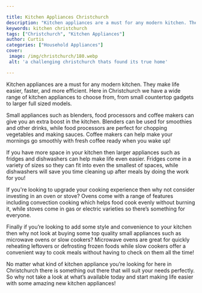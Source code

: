 ```yaml
---

title: Kitchen Appliances Christchurch
description: "Kitchen appliances are a must for any modern kitchen. They make life easier, faster, and more efficient. Here in Christchurch we h...learn more about it now"
keywords: kitchen christchurch
tags: ["Christchurch", "Kitchen Appliances"]
author: Curtis
categories: ["Household Appliances"]
cover: 
 image: /img/christchurch/180.webp
 alt: 'a challenging christchurch thats found its true home'

---
```


Kitchen appliances are a must for any modern kitchen. They make life easier, faster, and more efficient. Here in Christchurch we have a wide range of kitchen appliances to choose from, from small countertop gadgets to larger full sized models. 

Small appliances such as blenders, food processors and coffee makers can give you an extra boost in the kitchen. Blenders can be used for smoothies and other drinks, while food processors are perfect for chopping vegetables and making sauces. Coffee makers can help make your mornings go smoothly with fresh coffee ready when you wake up! 

If you have more space in your kitchen then larger appliances such as fridges and dishwashers can help make life even easier. Fridges come in a variety of sizes so they can fit into even the smallest of spaces, while dishwashers will save you time cleaning up after meals by doing the work for you! 

If you're looking to upgrade your cooking experience then why not consider investing in an oven or stove? Ovens come with a range of features including convection cooking which helps food cook evenly without burning it, while stoves come in gas or electric varieties so there’s something for everyone. 

Finally if you’re looking to add some style and convenience to your kitchen then why not look at buying some top quality small appliances such as microwave ovens or slow cookers? Microwave ovens are great for quickly reheating leftovers or defrosting frozen foods while slow cookers offer a convenient way to cook meals without having to check on them all the time! 

No matter what kind of kitchen appliance you’re looking for here in Christchurch there is something out there that will suit your needs perfectly. So why not take a look at what’s available today and start making life easier with some amazing new kitchen appliances!
